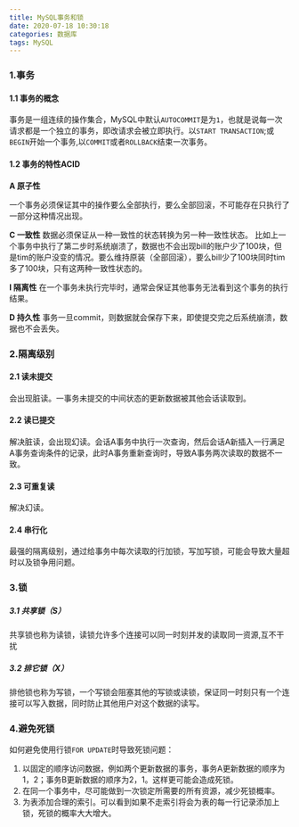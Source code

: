```yaml
---
title: MySQL事务和锁
date: 2020-07-18 10:30:18
categories: 数据库
tags: MySQL
---
```


### 1.事务

#### 1.1 事务的概念
事务是一组连续的操作集合，MySQL中默认`AUTOCOMMIT`是为`1`，也就是说每一次请求都是一个独立的事务，即改请求会被立即执行。以`START TRANSACTION`;或`BEGIN`开始一个事务,以`COMMIT`或者`ROLLBACK`结束一次事务。

<!--more-->

#### 1.2 事务的特性ACID

**A 原子性**

一个事务必须保证其中的操作要么全部执行，要么全部回滚，不可能存在只执行了一部分这种情况出现。

**C 一致性**
数据必须保证从一种一致性的状态转换为另一种一致性状态。
比如上一个事务中执行了第二步时系统崩溃了，数据也不会出现bill的账户少了100块，但是tim的账户没变的情况。要么维持原装（全部回滚），要么bill少了100块同时tim多了100块，只有这两种一致性状态的。

**I 隔离性**
在一个事务未执行完毕时，通常会保证其他事务无法看到这个事务的执行结果。

**D 持久性**
事务一旦commit，则数据就会保存下来，即使提交完之后系统崩溃，数据也不会丢失。


### 2.隔离级别

#### 2.1 读未提交
会出现脏读。一事务未提交的中间状态的更新数据被其他会话读取到。

#### 2.2 读已提交
解决脏读，会出现幻读。会话A事务中执行一次查询，然后会话A新插入一行满足A事务查询条件的记录，此时A事务重新查询时，导致A事务两次读取的数据不一致。

#### 2.3 可重复读
解决幻读。

#### 2.4 串行化
最强的隔离级别，通过给事务中每次读取的行加锁，写加写锁，可能会导致大量超时以及锁争用问题。


### 3.锁

##### 3.1 共享锁（S）
共享锁也称为读锁，读锁允许多个连接可以同一时刻并发的读取同一资源,互不干扰

##### 3.2 排它锁（X）
排他锁也称为写锁，一个写锁会阻塞其他的写锁或读锁，保证同一时刻只有一个连接可以写入数据，同时防止其他用户对这个数据的读写。


### 4.避免死锁
如何避免使用行锁`FOR UPDATE`时导致死锁问题：
1. 以固定的顺序访问数据，例如两个更新数据的事务，事务A更新数据的顺序为1，2；事务B更新数据的顺序为2，1。这样更可能会造成死锁。
2. 在同一个事务中，尽可能做到一次锁定所需要的所有资源，减少死锁概率。
3. 为表添加合理的索引。可以看到如果不走索引将会为表的每一行记录添加上锁，死锁的概率大大增大。
